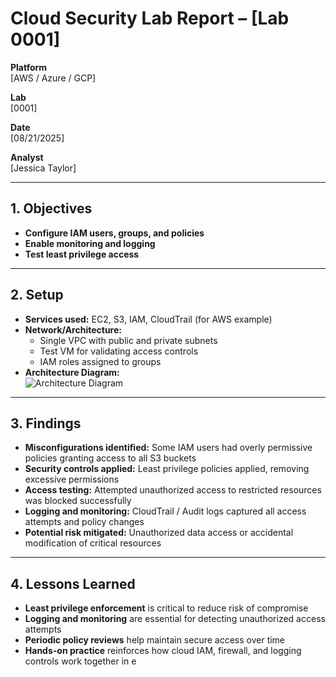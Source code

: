 #  Cloud Security Lab Report – [Lab 0001]

**Platform**  
[AWS / Azure / GCP]

**Lab**  
[0001]

**Date**  
[08/21/2025]

**Analyst**  
[Jessica Taylor]

---

## 1. Objectives
- **Configure IAM users, groups, and policies**  
- **Enable monitoring and logging**  
- **Test least privilege access**  

---

## 2. Setup
- **Services used:** EC2, S3, IAM, CloudTrail (for AWS example)  
- **Network/Architecture:**  
  - Single VPC with public and private subnets  
  - Test VM for validating access controls  
  - IAM roles assigned to groups  
- **Architecture Diagram:**  
![Architecture Diagram](../docs/[diagram-file-name].png)  

---

## 3. Findings
- **Misconfigurations identified:** Some IAM users had overly permissive policies granting access to all S3 buckets  
- **Security controls applied:** Least privilege policies applied, removing excessive permissions  
- **Access testing:** Attempted unauthorized access to restricted resources was blocked successfully  
- **Logging and monitoring:** CloudTrail / Audit logs captured all access attempts and policy changes  
- **Potential risk mitigated:** Unauthorized data access or accidental modification of critical resources  

---

## 4. Lessons Learned
- **Least privilege enforcement** is critical to reduce risk of compromise  
- **Logging and monitoring** are essential for detecting unauthorized access attempts  
- **Periodic policy reviews** help maintain secure access over time  
- **Hands-on practice** reinforces how cloud IAM, firewall, and logging controls work together in e
